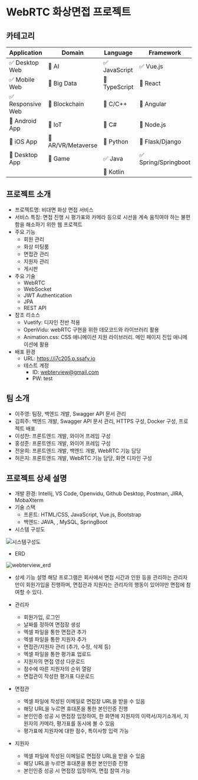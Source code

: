# WebRTC 화상면접 프로젝트
 


## 카테고리

| Application | Domain | Language | Framework |
| ---- | ---- | ---- | ---- |
| :white_check_mark: Desktop Web | :black_square_button: AI | :white_check_mark: JavaScript | :white_check_mark: Vue.js |
| :white_check_mark: Mobile Web | :black_square_button: Big Data | :black_square_button: TypeScript | :black_square_button: React |
| :white_check_mark: Responsive Web | :black_square_button: Blockchain | :black_square_button: C/C++ | :black_square_button: Angular |
| :black_square_button: Android App | :black_square_button: IoT | :black_square_button: C# | :black_square_button: Node.js |
| :black_square_button: iOS App | :black_square_button: AR/VR/Metaverse | :black_square_button: Python | :black_square_button: Flask/Django |
| :black_square_button: Desktop App | :black_square_button: Game | :white_check_mark: Java | :white_check_mark: Spring/Springboot |
| | | :black_square_button: Kotlin | |



## 프로젝트 소개

* 프로젝트명: 비대면 화상 면접 서비스
* 서비스 특징: 면접 진행 시 평가표와 카메라 등으로 시선을 계속 움직여야 하는 불편함을 해소하기 위한 웹 프로젝트
* 주요 기능
  - 회원 관리
  - 화상 미팅룸
  - 면접관 관리
  - 지원자 관리
  - 게시판
* 주요 기술
  - WebRTC
  - WebSocket
  - JWT Authentication
  - JPA
  - REST API
* 참조 리소스
  * Vuetify: 디자인 전반 적용
  * OpenVidu: webRTC 구현을 위한 데모코드와 라이브러리 활용
  * Animation.css: CSS 애니메이션 지원 라이브러리. 메인 페이지 진입 애니메이션에 활용
* 배포 환경
  - URL: https://i7c205.p.ssafy.io
  - 테스트 계정 
      - ID: webterview@gmail.com 
      - PW: test



## 팀 소개
* 이주영: 팀장, 백엔드 개발, Swagger API 문서 관리
* 김희주: 백엔드 개발, Swagger API 문서 관리, HTTPS 구성, Docker 구성, 프로젝트 배포
* 이성찬: 프론트엔드 개발, 와이어 프레임 구성
* 홍성준: 프론트엔드 개발, 와이어 프레임 구성
* 전윤희: 프론트엔드 개발, 백엔드 개발, WebRTC 기능 담당
* 허은지: 프론트엔드 개발, WebRTC 기능 담당, 화면 디자인 구성



## 프로젝트 상세 설명

* 개발 환경: Intellij, VS Code, Openvidu, Github Desktop, Postman, JIRA, MobaXterm
* 기술 스택 
  - 프론트: HTML/CSS, JavaScript, Vue.js, Bootstrap
  - 백엔드: JAVA, , MySQL, SpringBoot
* 시스템 구성도

![시스템구성도](/uploads/6b8ee0b42a74f0e54703e35ad11a2843/시스템구성도.png)

* ERD

![webterview_erd](/uploads/4ae73f39a0a00eddce5e1c1afc097e0d/webterview_erd.png)

* 상세 기능 설명
해당 프로그램은 회사에서 면접 시간과 인원 등을 관리하는 관리자만이 회원가입을 진행하며, 면접관과 지원자는 관리자의 행동이 있어야만 면접에 참여할 수 있다.

- 관리자
  - 회원가입, 로그인
  - 날짜를 정하여 면접장 생성
  - 엑셀 파일을 통한 면접관 추가
  - 엑셀 파일을 통한 지원자 추가
  - 면접관/지원자 관리 (추가, 수정, 삭제 등)
  - 엑셀 파일을 통한 평가표 업로드
  - 지원자의 면접 영상 다운로드
  - 점수에 따른 지원자의 순위 열람
  - 면접관이 작성한 평가표 다운로드

- 면접관
  - 엑셀 파일에 작성된 이메일로 면접장 URL을 받을 수 있음
  - 해당 URL을 누르면 휴대폰을 통한 본인인증 진행
  - 본인인증 성공 시 면접장 입장하여, 한 화면에 지원자의 이력서/자기소개서, 지원자의 카메라, 평가표를 동시에 볼 수 있음
  - 평가표에 지원자에 대한 점수, 특이사항 입력 가능

- 지원자
  - 엑셀 파일에 작성된 이메일로 면접장 URL을 받을 수 있음
  - 해당 URL을 누르면 휴대폰을 통한 본인인증 진행
  - 본인인증 성공 시 면접장 입장하여, 면접 참여 가능
